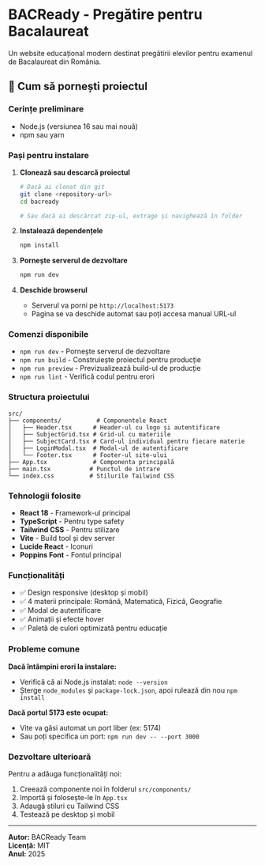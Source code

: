# BACReady - Pregătire pentru Bacalaureat

Un website educațional modern destinat pregătirii elevilor pentru examenul de Bacalaureat din România.

## 🚀 Cum să pornești proiectul

### Cerințe preliminare
- Node.js (versiunea 16 sau mai nouă)
- npm sau yarn

### Pași pentru instalare

1. **Clonează sau descarcă proiectul**
   ```bash
   # Dacă ai clonat din git
   git clone <repository-url>
   cd bacready
   
   # Sau dacă ai descărcat zip-ul, extrage și navighează în folder
   ```

2. **Instalează dependențele**
   ```bash
   npm install
   ```

3. **Pornește serverul de dezvoltare**
   ```bash
   npm run dev
   ```

4. **Deschide browserul**
   - Serverul va porni pe `http://localhost:5173`
   - Pagina se va deschide automat sau poți accesa manual URL-ul

### Comenzi disponibile

- `npm run dev` - Pornește serverul de dezvoltare
- `npm run build` - Construiește proiectul pentru producție
- `npm run preview` - Previzualizează build-ul de producție
- `npm run lint` - Verifică codul pentru erori

### Structura proiectului

```
src/
├── components/          # Componentele React
│   ├── Header.tsx      # Header-ul cu logo și autentificare
│   ├── SubjectGrid.tsx # Grid-ul cu materiile
│   ├── SubjectCard.tsx # Card-ul individual pentru fiecare materie
│   ├── LoginModal.tsx  # Modal-ul de autentificare
│   └── Footer.tsx      # Footer-ul site-ului
├── App.tsx             # Componenta principală
├── main.tsx           # Punctul de intrare
└── index.css          # Stilurile Tailwind CSS
```

### Tehnologii folosite

- **React 18** - Framework-ul principal
- **TypeScript** - Pentru type safety
- **Tailwind CSS** - Pentru stilizare
- **Vite** - Build tool și dev server
- **Lucide React** - Iconuri
- **Poppins Font** - Fontul principal

### Funcționalități

- ✅ Design responsive (desktop și mobil)
- ✅ 4 materii principale: Română, Matematică, Fizică, Geografie
- ✅ Modal de autentificare
- ✅ Animații și efecte hover
- ✅ Paletă de culori optimizată pentru educație

### Probleme comune

**Dacă întâmpini erori la instalare:**
- Verifică că ai Node.js instalat: `node --version`
- Șterge `node_modules` și `package-lock.json`, apoi rulează din nou `npm install`

**Dacă portul 5173 este ocupat:**
- Vite va găsi automat un port liber (ex: 5174)
- Sau poți specifica un port: `npm run dev -- --port 3000`

### Dezvoltare ulterioară

Pentru a adăuga funcționalități noi:
1. Creează componente noi în folderul `src/components/`
2. Importă și folosește-le în `App.tsx`
3. Adaugă stiluri cu Tailwind CSS
4. Testează pe desktop și mobil

---

**Autor:** BACReady Team  
**Licență:** MIT  
**Anul:** 2025